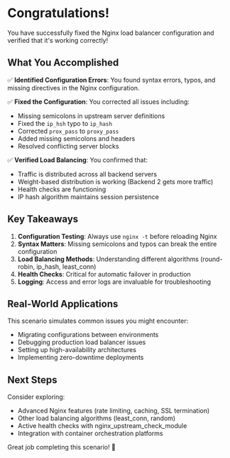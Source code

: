 # Congratulations!

You have successfully fixed the Nginx load balancer configuration and verified that it's working correctly!

## What You Accomplished

✅ **Identified Configuration Errors**: You found syntax errors, typos, and missing directives in the Nginx configuration.

✅ **Fixed the Configuration**: You corrected all issues including:
- Missing semicolons in upstream server definitions
- Fixed the `ip_hsh` typo to `ip_hash`
- Corrected `prox_pass` to `proxy_pass`
- Added missing semicolons and headers
- Resolved conflicting server blocks

✅ **Verified Load Balancing**: You confirmed that:
- Traffic is distributed across all backend servers
- Weight-based distribution is working (Backend 2 gets more traffic)
- Health checks are functioning
- IP hash algorithm maintains session persistence

## Key Takeaways

1. **Configuration Testing**: Always use `nginx -t` before reloading Nginx
2. **Syntax Matters**: Missing semicolons and typos can break the entire configuration
3. **Load Balancing Methods**: Understanding different algorithms (round-robin, ip_hash, least_conn)
4. **Health Checks**: Critical for automatic failover in production
5. **Logging**: Access and error logs are invaluable for troubleshooting

## Real-World Applications

This scenario simulates common issues you might encounter:
- Migrating configurations between environments
- Debugging production load balancer issues
- Setting up high-availability architectures
- Implementing zero-downtime deployments

## Next Steps

Consider exploring:
- Advanced Nginx features (rate limiting, caching, SSL termination)
- Other load balancing algorithms (least_conn, random)
- Active health checks with nginx_upstream_check_module
- Integration with container orchestration platforms

Great job completing this scenario! 🎉
